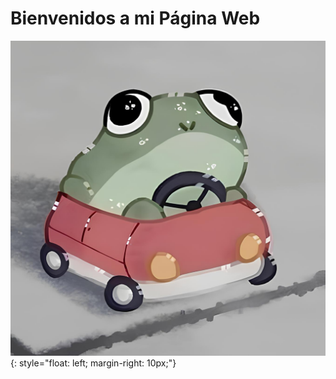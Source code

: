 # Bienvenidos a mi Página Web

![Frog Icon](/images/profile.jpg){: style="float: left; margin-right: 10px;"}
